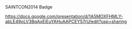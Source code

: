 SAINTCON2014 Badge

https://docs.google.com/presentation/d/1A5MOXFHMLY-abLE49oLV3BqAxEiEuYAHuAAPCEY57rU/edit?usp=sharing
